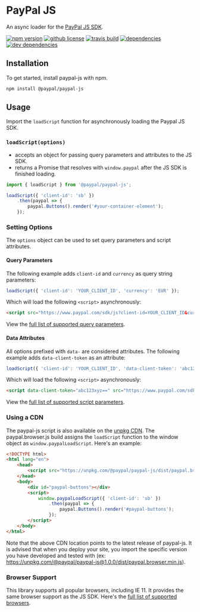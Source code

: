 # PayPal JS

An async loader for the [PayPal JS SDK](https://developer.paypal.com/docs/checkout/).

<a href="https://www.npmjs.com/package/@paypal/paypal-js"><img src="https://img.shields.io/npm/v/@paypal/paypal-js?style=flat-square" alt="npm version"></a>
<a href="https://github.com/paypal/paypal-js/blob/main/LICENSE.txt"><img src="https://img.shields.io/npm/l/@paypal/paypal-js?style=flat-square" alt="github license"></a>
<a href="https://travis-ci.com/github/paypal/paypal-js"><img src="https://img.shields.io/travis/com/paypal/paypal-js/main.svg?style=flat-square" alt="travis build"></a>
<a href="https://david-dm.org/paypal/paypal-js"><img src="https://img.shields.io/david/paypal/paypal-js?style=flat-square" alt="dependencies"></a>
<a href="https://david-dm.org/paypal/paypal-js?type=dev"><img src="https://img.shields.io/david/dev/paypal/paypal-js?style=flat-square" alt="dev dependencies"></a>

## Installation

To get started, install paypal-js with npm.

```sh
npm install @paypal/paypal-js
```

## Usage

Import the `loadScript` function for asynchronously loading the Paypal JS SDK.

### `loadScript(options)`
- accepts an object for passing query parameters and attributes to the JS SDK.
- returns a Promise that resolves with `window.paypal` after the JS SDK is finished loading.

```js
import { loadScript } from '@paypal/paypal-js';

loadScript({ 'client-id': 'sb' })
    .then(paypal => {
        paypal.Buttons().render('#your-container-element');
    });
```

### Setting Options

The `options` object can be used to set query parameters and script attributes.

#### Query Parameters

The following example adds `client-id` and `currency` as query string parameters:

```js
loadScript({ 'client-id': 'YOUR_CLIENT_ID', 'currency': 'EUR' });
```

Which will load the following `<script>` asynchronously:

```html
<script src="https://www.paypal.com/sdk/js?client-id=YOUR_CLIENT_ID&currency=EUR"></script>
```

View the [full list of supported query parameters](https://developer.paypal.com/docs/checkout/reference/customize-sdk/#query-parameters).

#### Data Attributes

All options prefixed with `data-` are considered attributes. The following example adds `data-client-token` as an attribute:
```js
loadScript({ 'client-id': 'YOUR_CLIENT_ID', 'data-client-token': 'abc123xyz==' });
```

Which will load the following `<script>` asynchronously:

```html
<script data-client-token="abc123xyz==" src="https://www.paypal.com/sdk/js?client-id=YOUR_CLIENT_ID"></script>
```

View the [full list of supported script parameters](https://developer.paypal.com/docs/checkout/reference/customize-sdk/#script-parameters).

### Using a CDN

The paypal-js script is also available on the [unpkg CDN](https://unpkg.com/). The paypal.browser.js build assigns the `loadScript` function to the window object as `window.paypalLoadScript`. Here's an example:

```html
<!DOCTYPE html>
<html lang="en">
    <head>
        <script src="https://unpkg.com/@paypal/paypal-js/dist/paypal.browser.min.js"></script>
    </head>
    <body>
        <div id="paypal-buttons"></div>
        <script>
            window.paypalLoadScript({ 'client-id': 'sb' })
                .then(paypal => {
                    paypal.Buttons().render('#paypal-buttons');
                });
        </script>
    </body>
</html>
```

Note that the above CDN location points to the latest release of paypal-js. It is advised that when you deploy your site, you import the specific version you have developed and tested with (ex: https://unpkg.com/@paypal/paypal-js@1.0.0/dist/paypal.browser.min.js).

### Browser Support

This library supports all popular browsers, including IE 11. It provides the same browser support as the JS SDK. Here's the [full list of supported browsers](https://developer.paypal.com/docs/checkout/troubleshoot/support/#supported-browsers).
